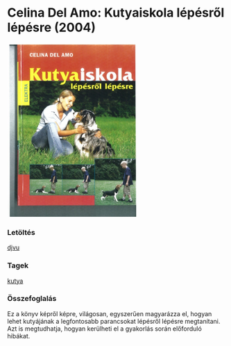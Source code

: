 # <a name="id_1">Celina Del Amo: Kutyaiskola ​lépésről lépésre (2004)</a>
<img src="https://github.com/BercziSandor/calibre_lib/raw/main/libs/kutya/Celina%20Del%20Amo/Kutyaiskola%20%20lepesrol%20lepesre%20%281%29/cover.jpg" alt="cover" width="300"/>

### Letöltés
[djvu](https://github.com/BercziSandor/calibre_lib/raw/main/libs/kutya/Celina%20Del%20Amo/Kutyaiskola%20%20lepesrol%20lepesre%20%281%29/Kutyaiskola%20%20lepesrol%20lepesre%20-%20Celina%20Del%20Amo.djvu)

### Tagek
[kutya](https://github.com/berczisandor/calibre_lib/blob/main/libs/main/_tags/kutya.md)

### Összefoglalás
<div>
<p>Ez ​a könyv képről képre, világosan, egyszerűen magyarázza el, hogyan lehet kutyájának a legfontosabb parancsokat lépésről lépésre megtanítani. Azt is megtudhatja, hogyan kerülheti el a gyakorlás során előforduló hibákat.</p></div>


